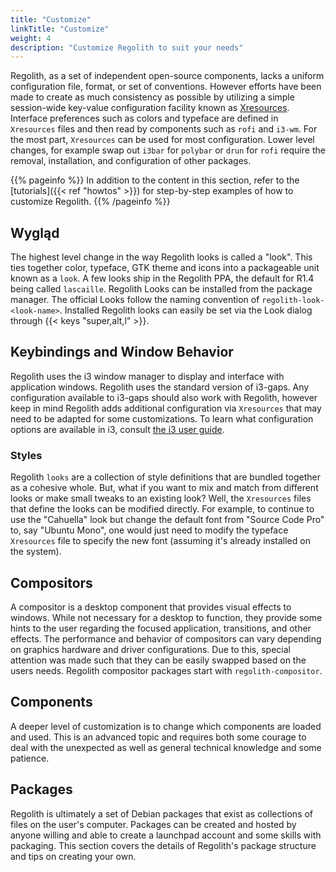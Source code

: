 ```yaml
---
title: "Customize"
linkTitle: "Customize"
weight: 4
description: "Customize Regolith to suit your needs"
---
```


Regolith, as a set of independent open-source components, lacks a uniform configuration file, format, or set of conventions. However efforts have been made to create as much consistency as possible by utilizing a simple session-wide key-value configuration facility known as [Xresources](https://wiki.debian.org/Xresources). Interface preferences such as colors and typeface are defined in `Xresources` files and then read by components such as `rofi` and `i3-wm`. For the most part, `Xresources` can be used for most configuration. Lower level changes, for example swap out `i3bar` for `polybar` or `drun` for `rofi` require the removal, installation, and configuration of other packages.

{{% pageinfo %}}
In addition to the content in this section, refer to the [tutorials]({{< ref "howtos" >}}) for step-by-step examples of how to customize Regolith.
{{% /pageinfo %}}

## Wygląd

The highest level change in the way Regolith looks is called a "look". This ties together color, typeface, GTK theme and icons into a packageable unit known as a `look`. A few looks ship in the Regolith PPA, the default for R1.4 being called `lascaille`. Regolith Looks can be installed from the package manager. The official Looks follow the naming convention of `regolith-look-<look-name>`. Installed Regolith looks can easily be set via the Look dialog through {{< keys "super,alt,l" >}}.

## Keybindings and Window Behavior

Regolith uses the i3 window manager to display and interface with application windows. Regolith uses the standard version of i3-gaps. Any configuration available to i3-gaps should also work with Regolith, however keep in mind Regolith adds additional configuration via `Xresources` that may need to be adapted for some customizations. To learn what configuration options are available in i3, consult [the i3 user guide](https://i3wm.org/docs/userguide.html).

### Styles

Regolith `looks` are a collection of style definitions that are bundled together as a cohesive whole. But, what if you want to mix and match from different looks or make small tweaks to an existing look? Well, the `Xresources` files that define the looks can be modified directly. For example, to continue to use the "Cahuella" look but change the default font from "Source Code Pro" to, say "Ubuntu Mono", one would just need to modify the typeface `Xresources` file to specify the new font (assuming it's already installed on the system).

## Compositors

A compositor is a desktop component that provides visual effects to windows. While not necessary for a desktop to function, they provide some hints to the user regarding the focused application, transitions, and other effects. The performance and behavior of compositors can vary depending on graphics hardware and driver configurations. Due to this, special attention was made such that they can be easily swapped based on the users needs. Regolith compositor packages start with `regolith-compositor`.

## Components

A deeper level of customization is to change which components are loaded and used. This is an advanced topic and requires both some courage to deal with the unexpected as well as general technical knowledge and some patience.

## Packages

Regolith is ultimately a set of Debian packages that exist as collections of files on the user's computer. Packages can be created and hosted by anyone willing and able to create a launchpad account and some skills with packaging. This section covers the details of Regolith's package structure and tips on creating your own.
